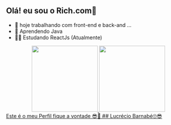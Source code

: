 ## Olá! eu sou o Rich.com👋

- 🔭 hoje trabalhando com front-end e back-and ...
- 🌱 Aprendendo Java 
- 📖😊 Estudando ReactJs (Atualmente)

<div align="center">
  <a href="https://github.com/Lucrecio1">
  <img height="180em" src="https://github-readme-stats.vercel.app/api?username=Lucrecio1&show_icons=true&theme=dracula&include_all_commits=true&count_private=true"/>
  <img height="180em" src="https://github-readme-stats.vercel.app/api/top-langs/?username=Lucrecio1&layout=compact&langs_count=7&theme=dracula"/>
</div>
                                                    Este é o meu Perfil fique a vontade 😎🤔
  ## Lucrécio Barnabé🙄😎
